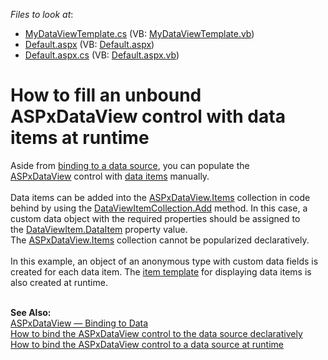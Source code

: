 <!-- default file list -->
*Files to look at*:

* [MyDataViewTemplate.cs](./CS/App_Code/MyDataViewTemplate.cs) (VB: [MyDataViewTemplate.vb](./VB/App_Code/MyDataViewTemplate.vb))
* [Default.aspx](./CS/Default.aspx) (VB: [Default.aspx](./VB/Default.aspx))
* [Default.aspx.cs](./CS/Default.aspx.cs) (VB: [Default.aspx.vb](./VB/Default.aspx.vb))
<!-- default file list end -->
# How to fill an unbound ASPxDataView control with data items at runtime


<p>Aside from <a href="https://docs.devexpress.com/AspNet/115695/components/data-and-image-navigation/dataview/concepts/binding-to-data">binding to a data source</a>, you can populate the <a href="https://documentation.devexpress.com/#AspNet/clsDevExpressWebASPxDataViewtopic">ASPxDataView</a> control with <a href="https://docs.devexpress.com/AspNet/115725/components/data-and-image-navigation/dataview/concepts/data-items">data items</a> manually. <br><br>Data items can be added into the <a href="https://docs.devexpress.com/AspNet/DevExpress.Web.ASPxDataView.Items">ASPxDataView.Items</a> collection in code behind by using the <a href="https://docs.devexpress.com/AspNet/DevExpress.Web.Collection-1.Add(-0)">DataViewItemCollection.Add</a> method. In this case, a custom data object with the required properties should be assigned to the <a href="https://docs.devexpress.com/AspNet/DevExpress.Web.DataViewItem.DataItem">DataViewItem.DataItem</a> property value. The <a href="https://docs.devexpress.com/AspNet/DevExpress.Web.ASPxDataView.Items">ASPxDataView.Items</a> collection cannot be popularized declaratively.<br><br>In this example, an object of an anonymous type with custom data fields is created for each data item. The <a href="https://docs.devexpress.com/AspNet/DevExpress.Web.ASPxDataView.ItemTemplate">item template</a> for displaying data items is also created at runtime.</p>
<br><strong>See Also:<br></strong><a href="https://docs.devexpress.com/AspNet/115695/components/data-and-image-navigation/dataview/concepts/binding-to-data">ASPxDataView — Binding to Data</a><br><a href="https://www.devexpress.com/Support/Center/p/T358208">How to bind the ASPxDataView control to the data source declaratively</a><br><a href="https://www.devexpress.com/Support/Center/p/T358210">How to bind the ASPxDataView control to a data source at runtime</a> 

<br/>


